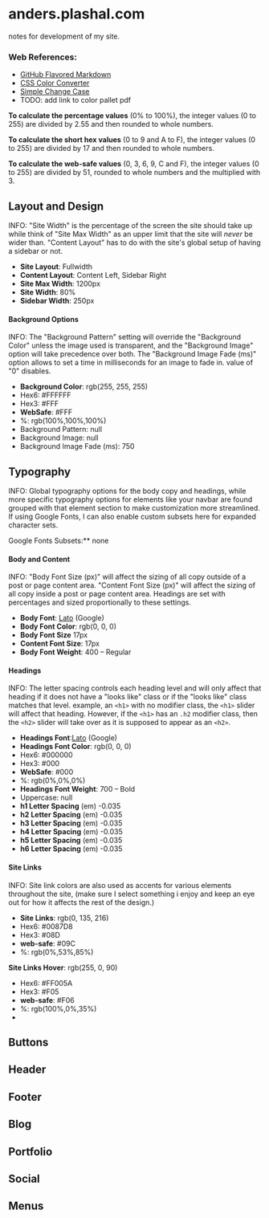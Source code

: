 # anders.plashal.com
notes for development of my site. 

### Web References:  ###
- [GitHub Flavored Markdown](https://help.github.com/articles/basic-writing-and-formatting-syntax/)
- [CSS Color Converter](http://maettig.com/?page=PHP/CSS_Color_Converter)
- [Simple Change Case](https://convertcase.net/)
- TODO: add link to color pallet pdf 

**To calculate the percentage values** (0% to 100%), the integer values (0 to 255) are divided by 2.55 and then rounded to whole numbers.

**To calculate the short hex values** (0 to 9 and A to F), the integer values (0 to 255) are divided by 17 and then rounded to whole numbers.

**To calculate the web-safe values** (0, 3, 6, 9, C and F), the integer values (0 to 255) are divided by 51, rounded to whole numbers and the multiplied with 3.


## Layout and Design ##
INFO: "Site Width" is the percentage of the screen the site should take up while think of "Site Max Width" as an upper limit that the site will *never* be wider than. "Content Layout" has to do with the site's global setup of having a sidebar or not.

- **Site Layout**: Fullwidth
- **Content Layout**: Content Left, Sidebar Right
- **Site Max Width**: 1200px
- **Site Width**: 80%
- **Sidebar Width**: 250px

#### Background Options ####
INFO: The "Background Pattern" setting will override the "Background Color" unless the image used is transparent, and the "Background Image" option will take precedence over both. The "Background Image Fade (ms)" option allows to set a time in milliseconds for an image to fade in. value of "0" disables. 

- **Background Color**: rgb(255, 255, 255)
 - Hex6: #FFFFFF
 - Hex3: #FFF
 - **WebSafe**: #FFF
 - %: rgb(100%,100%,100%)
- Background Pattern: null
- Background Image: null
- Background Image Fade (ms): 750

## Typography ##
INFO: Global typography options for the body copy and headings, while more specific typography options for elements like your navbar are found grouped with that element section to make customization more streamlined. If using Google Fonts, I can also enable custom subsets here for expanded character sets.

Google Fonts Subsets:** none

#### Body and Content ####
INFO: "Body Font Size (px)" will affect the sizing of all copy outside of a post or page content area. "Content Font Size (px)" will affect the sizing of all copy inside a post or page content area. Headings are set with percentages and sized proportionally to these settings.

- **Body Font**: [Lato](https://fonts.google.com/specimen/Lato) (Google)
- **Body Font Color**: rgb(0, 0, 0)
- **Body Font Size** 17px
- **Content Font Size**: 17px
- **Body Font Weight**: 400 – Regular

#### Headings ####
INFO: The letter spacing controls each heading level and will only affect that heading if it does not have a "looks like" class or if the "looks like" class matches that level. example, an `<h1>` with no modifier class, the `<h1>` slider will affect that heading. However, if the `<h1>` has an `.h2` modifier class, then the `<h2>` slider will take over as it is supposed to appear as an `<h2>`.

- **Headings Font**:[Lato](https://fonts.google.com/specimen/Lato) (Google)
- **Headings Font Color**: rgb(0, 0, 0)
 - Hex6: #000000
 - Hex3: #000
 - **WebSafe**: #000
 - %: rgb(0%,0%,0%)
- **Headings Font Weight**: 700 – Bold
- Uppercase: null
- **h1 Letter Spacing** (em) -0.035
- **h2 Letter Spacing** (em) -0.035
- **h3 Letter Spacing** (em) -0.035
- **h4 Letter Spacing** (em) -0.035
- **h5 Letter Spacing** (em) -0.035
- **h6 Letter Spacing** (em) -0.035

#### Site Links ####
INFO: Site link colors are also used as accents for various elements throughout the site, (make sure I select something i enjoy and keep an eye out for how it affects the rest of the design.)

- **Site Links**: rgb(0, 135, 216)
 - Hex6: #0087D8
 - Hex3: #08D
 - **web-safe**: #09C
 - %: rgb(0%,53%,85%)

**Site Links Hover**: rgb(255, 0, 90)
 - Hex6: #FF005A
 - Hex3: #F05
 - **web-safe**: #F06
 - %: rgb(100%,0%,35%)
 - 
## Buttons ##

## Header ##

## Footer ##

## Blog ##

## Portfolio ##

## Social ##

## Menus ##